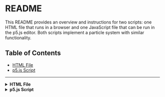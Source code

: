 # README

This README provides an overview and instructions for two scripts: one HTML file that runs in a browser and one JavaScript file that can be run in the p5.js editor. Both scripts implement a particle system with similar functionality.

## Table of Contents

- [HTML File](#html-file)
- [p5.js Script](#p5js-script)

---

<details>
<summary><strong>HTML File</strong></summary>

### Description
The HTML file includes an embedded script that uses the p5.js library to create and display a particle system. The particles move in circular patterns with dynamic scaling and fading trails.

### Setup and Execution

1. **Prerequisites**:
   - A web browser with JavaScript enabled.
   - Internet connection to load the p5.js library from CDN.

2. **Steps to Run**:
   - Open the `index.html` file in any web browser.
   - Play the animation directly in your browser using the following URL: [Play Whirlpool](https://hsuehyt.github.io/whirlpool/index.html)

</details>

<details>
<summary><strong>p5.js Script</strong></summary>

### Description
The p5.js script file `Script1.js` creates a particle system with circular motion and dynamic trails. It is designed to run in the p5.js editor.

### Setup and Execution

1. **Prerequisites**:
   - p5.js editor or a local p5.js setup.
   
2. **Steps to Run**:
   - Open the `Script1.js` file in the p5.js editor or include it in an HTML file set up to run p5.js sketches.

</details>
